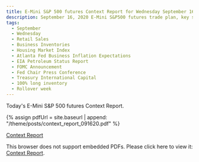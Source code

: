 ```yaml
---
title: E-Mini S&P 500 futures Context Report for Wednesday September 16, 2020
description: September 16, 2020 E-Mini S&P500 futures trade plan, key support and resistance zones, and volatility analysis.
tags:
  - September
  - Wednesday
  - Retail Sales
  - Business Inventories
  - Housing Market Index
  - Atlanta Fed Business Inflation Expectations
  - EIA Petroleum Status Report
  - FOMC Announcement
  - Fed Chair Press Conference
  - Treasury International Capital
  - 100% long inventory
  - Rollover week
---
```


Today's E-Mini S&P 500 futures Context Report.

{% assign pdfUrl = site.baseurl | append: "/theme/posts/context_report_091620.pdf" %}

<a href="{{pdfUrl}}">Context Report</a>

<object data="{{pdfUrl}}" type="application/pdf" width="700px" height="700px">
    <p>This browser does not support embedded PDFs. Please click here to view it: <a href="{{pdfUrl}}">Context Report</a>.</p>
</object>

